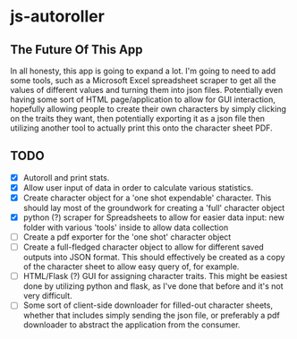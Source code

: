 # js-autoroller

## The Future Of This App

In all honesty, this app is going to expand a lot. I'm going to need to add some tools, such as a Microsoft Excel spreadsheet scraper to get all the values of different values and turning them into json files. Potentially even having some sort of HTML page/application to allow for GUI interaction, hopefully allowing people to create their own characters by simply clicking on the traits they want, then potentially exporting it as a json file then utilizing another tool to actually print this onto the character sheet PDF.

## TODO

- [x] Autoroll and print stats.
- [x] Allow user input of data in order to calculate various statistics.
- [x] Create character object for a 'one shot expendable' character. This should lay most of the groundwork for creating a 'full' character object
- [x] python (?) scraper for Spreadsheets to allow for easier data input: new folder with various 'tools' inside to allow data collection
- [ ] Create a pdf exporter for the 'one shot' character object
- [ ] Create a full-fledged character object to allow for different saved outputs into JSON format. This should effectively be created as a copy of the character sheet to allow easy query of, for example.
- [ ] HTML/Flask (?) GUI for assigning character traits. This might be easiest done by utilizing python and flask, as I've done that before and it's not very difficult.
- [ ] Some sort of client-side downloader for filled-out character sheets, whether that includes simply sending the json file, or preferably a pdf downloader to abstract the application from the consumer.
